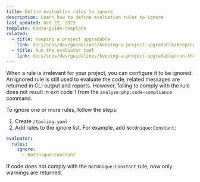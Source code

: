 ```yaml
---
title: Define evaluation rules to ignore
description: Learn how to define evaluation rules to ignore
last_updated: Oct 22, 2022
template: howto-guide-template
related:
  - title: Keeping a project upgradable
    link: docs/scos/dev/guidelines/keeping-a-project-upgradable/keeping-a-project-upgradable.html
  - title: Run the evaluator tool
    link: docs/scos/dev/guidelines/keeping-a-project-upgradable/run-the-evaluator-tool.html
---
```


When a rule is irrelevant for your project, you can configure it to be ignored. An ignored rule is still used to evaluate the code, related messages are returned in CLI output and reports. However, failing to comply with the rule does not result in exit code 1 from the `analyze:php:code-compliance` command.

To ignore one or more rules, follow the steps:

1. Create `/tooling.yaml`
2. Add rules to the ignore list. For example, add `NotUnique:Constant`:

```yaml
evaluator:
  rules:
    ignore:
      - NotUnique:Constant
```

If code does not comply with the `NotUnique:Constant` rule, now only warnings are returned.
